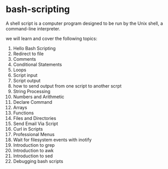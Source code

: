 # bash-scripting
A shell script is a computer program designed to be run by the Unix shell, a command-line interpreter. 

 we will learn and cover the following topics:

1. Hello Bash Scripting
2. Redirect to file
3. Comments
4. Conditional Statements
5. Loops
6. Script input
7. Script output
8. how to send output from one script to another scrpt
9. String Processing
10. Numbers and Arithmetic
11. Declare Command
12. Arrays
13. Functions
14. Files and Directories
15. Send Email Via Script
16. Curl in Scripts
17. Professional Menus
18. Wait for filesystem events with inotify
19. Introduction to grep
20. Introduction to awk
21. Introduction to sed
22. Debugging bash scripts
